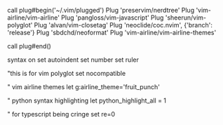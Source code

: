 call plug#begin('~/.vim/plugged')
Plug 'preservim/nerdtree'
Plug 'vim-airline/vim-airline'
Plug 'pangloss/vim-javascript'
Plug 'sheerun/vim-polyglot'
Plug 'alvan/vim-closetag'
Plug 'neoclide/coc.nvim', {'branch': 'release'}
Plug 'sbdchd/neoformat'
Plug 'vim-airline/vim-airline-themes'

call plug#end()

syntax on
set autoindent 
set number
set ruler

"this is for vim polyglot
set nocompatible

" vim airline themes
let g:airline_theme='fruit_punch'

" python syntax highlighting
let python_highlight_all = 1


" for typescript being cringe
set re=0
